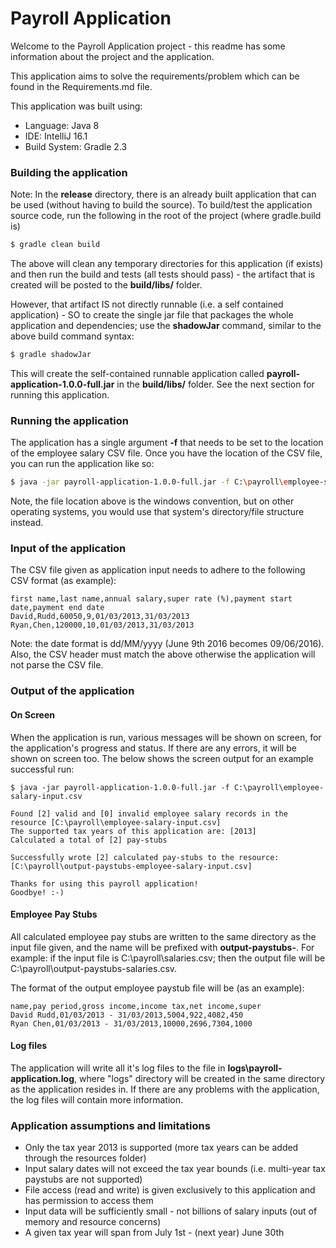 # Payroll Application

Welcome to the Payroll Application project - this readme has some information about the project and the application.

This application aims to solve the requirements/problem which can be found in the Requirements.md file.

This application was built using:
  - Language: Java 8
  - IDE: IntelliJ 16.1
  - Build System: Gradle 2.3

### Building the application
Note: In the **release** directory, there is an already built application that can be used (without having to build the source).
To build/test the application source code, run the following in the root of the project (where gradle.build is)
```sh
$ gradle clean build
```
The above will clean any temporary directories for this application (if exists) and then run the build and tests (all tests should pass) - the artifact that is created will be posted to the **build/libs/** folder.

However, that artifact IS not directly runnable (i.e. a self contained application) - SO to create the single jar file that packages the whole application and dependencies; use the **shadowJar** command, similar to the above build command syntax:
```sh
$ gradle shadowJar
```
This will create the self-contained runnable application called **payroll-application-1.0.0-full.jar** in the **build/libs/** folder. See the next section for running this application.

### Running the application
The application has a single argument **-f** that needs to be set to the location of the employee salary CSV file. Once you have the location of the CSV file, you can run the application like so:
```sh
$ java -jar payroll-application-1.0.0-full.jar -f C:\payroll\employee-salary-input.csv
```
Note, the file location above is the windows convention, but on other operating systems, you would use that system's directory/file structure instead.

### Input of the application
The CSV file given as application input needs to adhere to the following CSV format (as example):
```
first name,last name,annual salary,super rate (%),payment start date,payment end date
David,Rudd,60050,9,01/03/2013,31/03/2013
Ryan,Chen,120000,10,01/03/2013,31/03/2013
```
Note: the date format is dd/MM/yyyy (June 9th 2016 becomes 09/06/2016). Also, the CSV header must match the above otherwise the application will not parse the CSV file.

### Output of the application
#### On Screen
When the application is run, various messages will be shown on screen, for the application's progress and status.
If there are any errors, it will be shown on screen too. The below shows the screen output for an example successful run:
```
$ java -jar payroll-application-1.0.0-full.jar -f C:\payroll\employee-salary-input.csv

Found [2] valid and [0] invalid employee salary records in the resource [C:\payroll\employee-salary-input.csv]
The supported tax years of this application are: [2013]
Calculated a total of [2] pay-stubs

Successfully wrote [2] calculated pay-stubs to the resource: [C:\payroll\output-paystubs-employee-salary-input.csv]

Thanks for using this payroll application!
Goodbye! :-)
```

#### Employee Pay Stubs
All calculated employee pay stubs are written to the same directory as the input file given, and the name will be prefixed with **output-paystubs-**.
For example: if the input file is C:\payroll\salaries.csv; then the output file will be C:\payroll\output-paystubs-salaries.csv.

The format of the output employee paystub file will be (as an example):
```
name,pay period,gross income,income tax,net income,super
David Rudd,01/03/2013 - 31/03/2013,5004,922,4082,450
Ryan Chen,01/03/2013 - 31/03/2013,10000,2696,7304,1000
```
#### Log files
The application will write all it's log files to the file in **logs\payroll-application.log**, where "logs\" directory will be created in the same directory as the application resides in.
If there are any problems with the application, the log files will contain more information.

### Application assumptions and limitations

 - Only the tax year 2013 is supported (more tax years can be added through the resources folder)
 - Input salary dates will not exceed the tax year bounds (i.e. multi-year tax paystubs are not supported)
 - File access (read and write) is given exclusively to this application and has permission to access them
 - Input data will be sufficiently small - not billions of salary inputs (out of memory and resource concerns)
 - A given tax year will span from July 1st - (next year) June 30th
